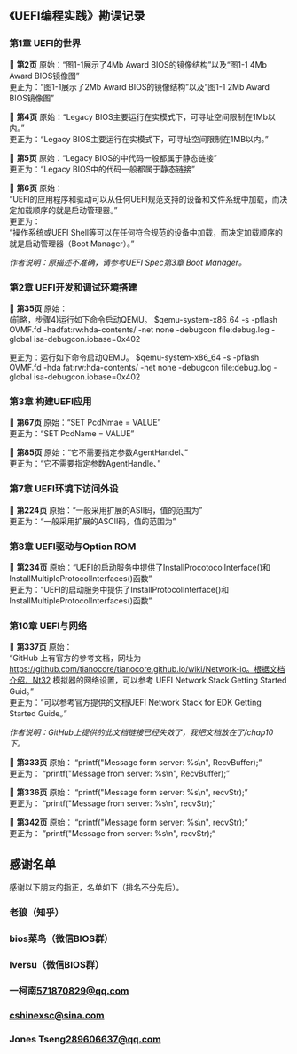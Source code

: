 ## 《UEFI编程实践》勘误记录
### 第1章 UEFI的世界
 :memo: **第2页** 原始：“图1-1展示了4Mb Award BIOS的镜像结构”以及“图1-1 4Mb Award BIOS镜像图”<br>
更正为：“图1-1展示了2Mb Award BIOS的镜像结构”以及“图1-1 2Mb Award BIOS镜像图”

 :memo: **第4页** 原始：“Legacy BIOS主要运行在实模式下，可寻址空间限制在1Mb以内。”<br>
更正为：“Legacy BIOS主要运行在实模式下，可寻址空间限制在1MB以内。”

 :memo: **第5页** 原始：“Legacy BIOS的中代码一般都属于静态链接”<br>
更正为：“Legacy BIOS中的代码一般都属于静态链接”



 :memo: **第6页** 原始：<br>
“UEFI的应用程序和驱动可以从任何UEFI规范支持的设备和文件系统中加载，而决定加载顺序的就是启动管理器。”<br>
更正为：<br>
“操作系统或UEFI Shell等可以在任何符合规范的设备中加载，而决定加载顺序的就是启动管理器（Boot Manager）。”

*作者说明：原描述不准确，请参考UEFI Spec第3章 Boot Manager。*

### 第2章 UEFI开发和调试环境搭建
:memo: **第35页** 原始：<br>
(前略，步骤4)运行如下命令启动QEMU。
$qemu-system-x86_64 -s -pflash OVMF.fd -hadfat:rw:hda-contents/ -net none 
-debugcon file:debug.log -global isa-debugcon.iobase=0x402 

更正为：运行如下命令启动QEMU。
$qemu-system-x86_64 -s -pflash OVMF.fd -hda fat:rw:hda-contents/ -net none 
-debugcon file:debug.log -global isa-debugcon.iobase=0x402 

### 第3章 构建UEFI应用
 :memo: **第67页** 原始：“SET PcdNmae = VALUE”<br>
            更正为：“SET PcdName = VALUE”
            
 :memo: **第85页** 原始：“它不需要指定参数AgentHandel、”<br>
            更正为：“它不需要指定参数AgentHandle、”

### 第7章 UEFI环境下访问外设
:memo: **第224页** 原始：“一般采用扩展的ASII码，值的范围为” <br>
            更正为：“一般采用扩展的ASCII码，值的范围为”

### 第8章 UEFI驱动与Option ROM
:memo: **第234页** 原始：“UEFI的启动服务中提供了InstallProcotocolInterface()和InstallMultipleProtocolInterfaces()函数”<br>
            更正为：“UEFI的启动服务中提供了InstallProtocolInterface()和InstallMultipleProtocolInterfaces()函数”

### 第10章 UEFI与网络

 :memo: **第337页** 原始：<br>
“GitHub 上有官方的参考文档，网址为 https://github.com/tianocore/tianocore.github.io/wiki/Network-io。根据文档介绍，Nt32 模拟器的网络设置，可以参考 UEFI Network Stack Getting Started Guid。”<br>
更正为：“可以参考官方提供的文档UEFI Network Stack for EDK Getting Started Guide。”

*作者说明：GitHub上提供的此文档链接已经失效了，我把文档放在了/chap10下。*

 :memo: **第333页** 原始： “printf("Message form server: %s\n", RecvBuffer);”<br>
              更正为： “printf("Message from server: %s\n", RecvBuffer);”

 :memo: **第336页** 原始： “printf("Message form server: %s\n", recvStr);”<br>
              更正为： “printf("Message from server: %s\n", recvStr);”

 :memo: **第342页** 原始： “printf("Message form server: %s\n", recvStr);”<br>
              更正为： ”printf("Message from server: %s\n", recvStr);“


## 感谢名单
感谢以下朋友的指正，名单如下（排名不分先后）。
### 老狼（知乎）
### bios菜鸟（微信BIOS群）
### Iversu（微信BIOS群）
### 一柯南<571870829@qq.com>
### cshinexsc@sina.com
### Jones Tseng<289606637@qq.com>